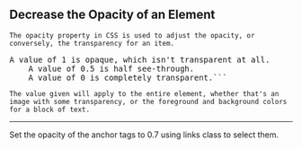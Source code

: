 ## Decrease the Opacity of an Element ##

    The opacity property in CSS is used to adjust the opacity, or conversely, the transparency for an item.

<pre>A value of 1 is opaque, which isn't transparent at all.
    A value of 0.5 is half see-through.
    A value of 0 is completely transparent.```
</pre>
    The value given will apply to the entire element, whether that's an image with some transparency, or the foreground and background colors for a block of text.

<HR>
    Set the opacity of the anchor tags to 0.7 using links class to select them.

